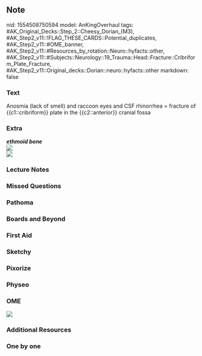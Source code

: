 ## Note
nid: 1554508750594
model: AnKingOverhaul
tags: #AK_Original_Decks::Step_2::Cheesy_Dorian_(M3), #AK_Step2_v11::!FLAG_THESE_CARDS::Potential_duplicates, #AK_Step2_v11::#OME_banner, #AK_Step2_v11::#Resources_by_rotation::Neuro::hyfacts::other, #AK_Step2_v11::#Subjects::Neurology::19_Trauma::Head::Fracture::Cribriform_Plate_Fracture, #AK_Step2_v11::Original_decks::Dorian::neuro::hyfacts::other
markdown: false

### Text
Anosmia (lack of smell) and raccoon eyes and CSF rhinorrhea = fracture of {{c1::cribriform}} plate in the {{c2::anterior}} cranial fossa

### Extra
<div style="font-style: italic;"></div>
<div>
  <i><b>ethmoid bone</b></i>
</div>
<div>
  <i><b><img src="paste-188729452920833.jpg"></b></i>
</div>
<div>
  <i><img src="paste-188763812659201.jpg"></i>
</div>

### Lecture Notes


### Missed Questions


### Pathoma


### Boards and Beyond


### First Aid


### Sketchy


### Pixorize


### Physeo


### OME
<div class="ome-widget">
  <a href="https://onlinemeded.org?ref=anki"><img src=
  "_OME_AnkiFlashcards_General_7.png"></a>
</div>

### Additional Resources


### One by one

